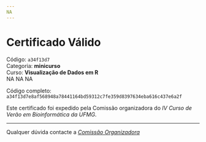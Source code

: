 ```yaml
---
NA
---
```


# Certificado Válido

Código: `a34f13d7`<br>
Categoria: **minicurso**<br>
Curso: **Visualização de Dados em R**<br>
NA
NA
NA


Código completo: `a34f13d7e8af568948a78441164bd59312c7fe359d8397634eba616c437e6a2f`


Este certificado foi expedido pela Comissão organizadora do *IV Curso de Verão em Bioinformática da UFMG*.

----

Qualquer dúvida contacte a [_Comissão Organizadora_](<mailto:cursobioinfoufmg@gmail.com$subject=[Certificados]>)

